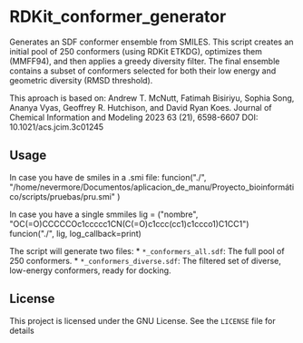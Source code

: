 # RDKit_conformer_generator

Generates an SDF conformer ensemble from SMILES. This script creates an initial pool of 250 conformers (using RDKit ETKDG), optimizes them (MMFF94), and then applies a greedy diversity filter. The final ensemble contains a subset of conformers selected for both their low energy and geometric diversity (RMSD threshold).

This aproach is based on: Andrew T. McNutt, Fatimah Bisiriyu, Sophia Song, Ananya Vyas, Geoffrey R. Hutchison, and David Ryan Koes. Journal of Chemical Information and Modeling 2023 63 (21), 6598-6607 DOI: 10.1021/acs.jcim.3c01245

## Usage

 In case you have de smiles in a .smi file:
    funcion("./", "/home/nevermore/Documentos/aplicacion_de_manu/Proyecto_bioinformático/scripts/pruebas/pru.smi" )

 In case you have a single smmiles 
    lig = ("nombre", "OC(=O)CCCCCOc1ccccc1CN(C(=O)c1ccc(cc1)c1ccco1)C1CC1")
    funcion("./", lig, log_callback=print)

The script will generate two files:
        * `*_conformers_all.sdf`: The full pool of 250 conformers.
        * `*_conformers_diverse.sdf`: The filtered set of diverse, low-energy conformers, ready for docking.


## License

This project is licensed under the GNU License. See the `LICENSE` file for details
